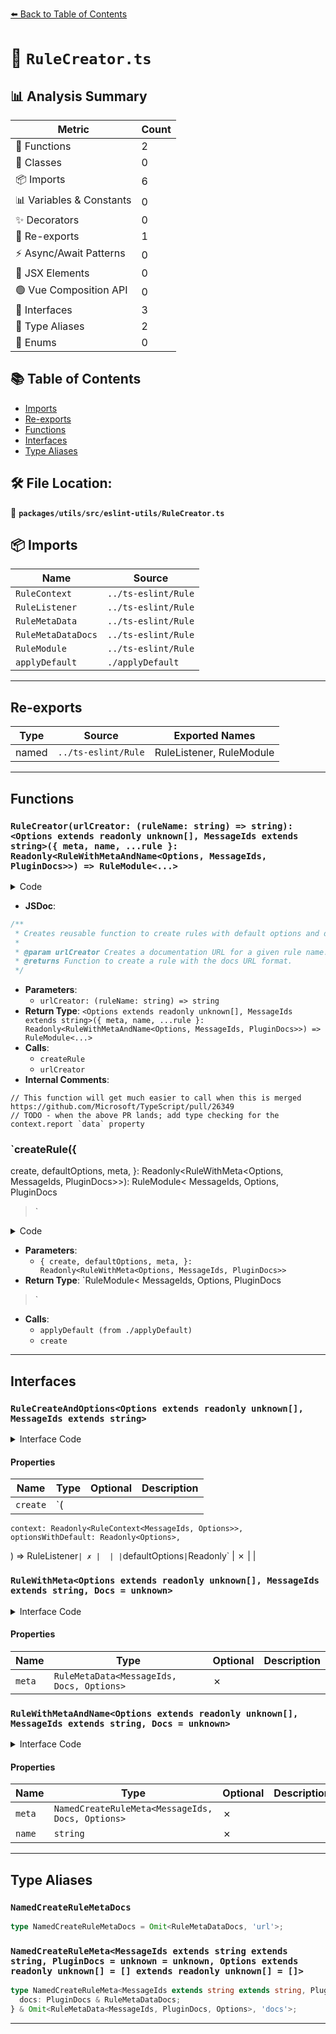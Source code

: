 [⬅️ Back to Table of Contents](../../../../index.md)

# 📄 `RuleCreator.ts`

## 📊 Analysis Summary

| Metric | Count |
|--------|-------|
| 🔧 Functions | 2 |
| 🧱 Classes | 0 |
| 📦 Imports | 6 |
| 📊 Variables & Constants | 0 |
| ✨ Decorators | 0 |
| 🔄 Re-exports | 1 |
| ⚡ Async/Await Patterns | 0 |
| 💠 JSX Elements | 0 |
| 🟢 Vue Composition API | 0 |
| 📐 Interfaces | 3 |
| 📑 Type Aliases | 2 |
| 🎯 Enums | 0 |

## 📚 Table of Contents

- [Imports](#imports)
- [Re-exports](#re-exports)
- [Functions](#functions)
- [Interfaces](#interfaces)
- [Type Aliases](#type-aliases)

## 🛠️ File Location:
📂 **`packages/utils/src/eslint-utils/RuleCreator.ts`**

## 📦 Imports

| Name | Source |
|------|--------|
| `RuleContext` | `../ts-eslint/Rule` |
| `RuleListener` | `../ts-eslint/Rule` |
| `RuleMetaData` | `../ts-eslint/Rule` |
| `RuleMetaDataDocs` | `../ts-eslint/Rule` |
| `RuleModule` | `../ts-eslint/Rule` |
| `applyDefault` | `./applyDefault` |


---

## Re-exports

| Type | Source | Exported Names |
|------|--------|----------------|
| named | `../ts-eslint/Rule` | RuleListener, RuleModule |


---

## Functions

### `RuleCreator(urlCreator: (ruleName: string) => string): <Options extends readonly unknown[], MessageIds extends string>({ meta, name, ...rule }: Readonly<RuleWithMetaAndName<Options, MessageIds, PluginDocs>>) => RuleModule<...>`

<details><summary>Code</summary>

```ts
export function RuleCreator<PluginDocs = unknown>(
  urlCreator: (ruleName: string) => string,
) {
  // This function will get much easier to call when this is merged https://github.com/Microsoft/TypeScript/pull/26349
  // TODO - when the above PR lands; add type checking for the context.report `data` property
  return function createNamedRule<
    Options extends readonly unknown[],
    MessageIds extends string,
  >({
    meta,
    name,
    ...rule
  }: Readonly<
    RuleWithMetaAndName<Options, MessageIds, PluginDocs>
  >): RuleModule<MessageIds, Options, PluginDocs> {
    return createRule<Options, MessageIds, PluginDocs>({
      meta: {
        ...meta,
        docs: {
          ...meta.docs,
          url: urlCreator(name),
        },
      },
      ...rule,
    });
  };
}
```
</details>

- **JSDoc**:
```ts
/**
 * Creates reusable function to create rules with default options and docs URLs.
 *
 * @param urlCreator Creates a documentation URL for a given rule name.
 * @returns Function to create a rule with the docs URL format.
 */
```

- **Parameters**:
  - `urlCreator: (ruleName: string) => string`
- **Return Type**: `<Options extends readonly unknown[], MessageIds extends string>({ meta, name, ...rule }: Readonly<RuleWithMetaAndName<Options, MessageIds, PluginDocs>>) => RuleModule<...>`
- **Calls**:
  - `createRule`
  - `urlCreator`
- **Internal Comments**:
```
// This function will get much easier to call when this is merged https://github.com/Microsoft/TypeScript/pull/26349
// TODO - when the above PR lands; add type checking for the context.report `data` property
```

### `createRule({
  create,
  defaultOptions,
  meta,
}: Readonly<RuleWithMeta<Options, MessageIds, PluginDocs>>): RuleModule<
  MessageIds,
  Options,
  PluginDocs
>`

<details><summary>Code</summary>

```ts
function createRule<
  Options extends readonly unknown[],
  MessageIds extends string,
  PluginDocs = unknown,
>({
  create,
  defaultOptions,
  meta,
}: Readonly<RuleWithMeta<Options, MessageIds, PluginDocs>>): RuleModule<
  MessageIds,
  Options,
  PluginDocs
> {
  return {
    create(context: Readonly<RuleContext<MessageIds, Options>>): RuleListener {
      const optionsWithDefault = applyDefault(defaultOptions, context.options);
      return create(context, optionsWithDefault);
    },
    defaultOptions,
    meta,
  };
}
```
</details>

- **Parameters**:
  - `{
  create,
  defaultOptions,
  meta,
}: Readonly<RuleWithMeta<Options, MessageIds, PluginDocs>>`
- **Return Type**: `RuleModule<
  MessageIds,
  Options,
  PluginDocs
>`
- **Calls**:
  - `applyDefault (from ./applyDefault)`
  - `create`

---

## Interfaces

### `RuleCreateAndOptions<Options extends readonly unknown[], MessageIds extends string>`

<details><summary>Interface Code</summary>

```ts
export interface RuleCreateAndOptions<
  Options extends readonly unknown[],
  MessageIds extends string,
> {
  create: (
    context: Readonly<RuleContext<MessageIds, Options>>,
    optionsWithDefault: Readonly<Options>,
  ) => RuleListener;
  defaultOptions: Readonly<Options>;
}
```
</details>

#### Properties

| Name | Type | Optional | Description |
|------|------|----------|-------------|
| `create` | `(
    context: Readonly<RuleContext<MessageIds, Options>>,
    optionsWithDefault: Readonly<Options>,
  ) => RuleListener` | ✗ |  |
| `defaultOptions` | `Readonly<Options>` | ✗ |  |

### `RuleWithMeta<Options extends readonly unknown[], MessageIds extends string, Docs = unknown>`

<details><summary>Interface Code</summary>

```ts
export interface RuleWithMeta<
  Options extends readonly unknown[],
  MessageIds extends string,
  Docs = unknown,
> extends RuleCreateAndOptions<Options, MessageIds> {
  meta: RuleMetaData<MessageIds, Docs, Options>;
}
```
</details>

#### Properties

| Name | Type | Optional | Description |
|------|------|----------|-------------|
| `meta` | `RuleMetaData<MessageIds, Docs, Options>` | ✗ |  |

### `RuleWithMetaAndName<Options extends readonly unknown[], MessageIds extends string, Docs = unknown>`

<details><summary>Interface Code</summary>

```ts
export interface RuleWithMetaAndName<
  Options extends readonly unknown[],
  MessageIds extends string,
  Docs = unknown,
> extends RuleCreateAndOptions<Options, MessageIds> {
  meta: NamedCreateRuleMeta<MessageIds, Docs, Options>;
  name: string;
}
```
</details>

#### Properties

| Name | Type | Optional | Description |
|------|------|----------|-------------|
| `meta` | `NamedCreateRuleMeta<MessageIds, Docs, Options>` | ✗ |  |
| `name` | `string` | ✗ |  |


---

## Type Aliases

### `NamedCreateRuleMetaDocs`

```ts
type NamedCreateRuleMetaDocs = Omit<RuleMetaDataDocs, 'url'>;
```

### `NamedCreateRuleMeta<MessageIds extends string extends string, PluginDocs = unknown = unknown, Options extends readonly unknown[] = [] extends readonly unknown[] = []>`

```ts
type NamedCreateRuleMeta<MessageIds extends string extends string, PluginDocs = unknown = unknown, Options extends readonly unknown[] = [] extends readonly unknown[] = []> = {
  docs: PluginDocs & RuleMetaDataDocs;
} & Omit<RuleMetaData<MessageIds, PluginDocs, Options>, 'docs'>;
```


---